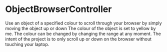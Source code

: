 # ObjectBrowserController
Use an object of a specified colour to scroll through your browser by simply moving the object up or down
The colour of the object is set to yellow by me. The colour can be changed by changing the range at any moment.
The intent of the project is to only scroll up or down on the browser without touching your laptop.
